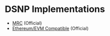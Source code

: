 # DSNP Implementations

- [MRC](MRC/Overview.md) (Official)
- [Ethereum/EVM Compatible](Ethereum/Overview.md) (Official)
